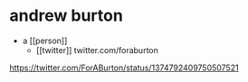 # andrew burton

- a [[person]]
  - [[twitter]] twitter.com/foraburton

https://twitter.com/ForABurton/status/1374792409750507521


